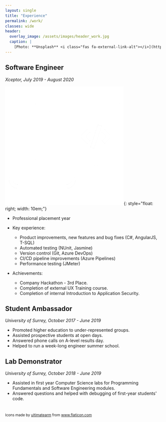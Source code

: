 ```yaml
---
layout: single
title: "Experience"
permalink: /work/
classes: wide
header:
  overlay_image: /assets/images/header_work.jpg
  caption: |
    [Photo: **Unsplash** <i class="fas fa-external-link-alt"></i>](https://unsplash.com/photos/Oja2ty_9ZLM)
---
```


## Software Engineer

_Xceptor, July 2019 - August 2020_

![image](/assets/images/computer.png){: style="float: right; width: 10em;"}

- Professional placement year

- Key experience:

  - Product improvements, new features and bug fixes (C#, AngularJS, T-SQL)
  - Automated testing (NUnit, Jasmine)
  - Version control (Git, Azure DevOps)
  - CI/CD pipeline improvements (Azure Pipelines)
  - Performance testing (JMeter)

- Achievements:
  - Company Hackathon - 3rd Place.
  - Completion of external UX Training course.
  - Completion of internal Introduction to Application Security.

## Student Ambassador

_University of Surrey, October 2017 - June 2019_

- Promoted higher education to under-represented groups.
- Assisted prospective students at open days.
- Answered phone calls on A-level results day.
- Helped to run a week-long engineer summer school.

## Lab Demonstrator

_University of Surrey, October 2018 - June 2019_

- Assisted in first year Computer Science labs for Programming Fundamentals and
  Software Engineering modules.
- Answered questions and helped with debugging of first-year students' code.

<br />
<sub>
    Icons made by <a href="https://www.flaticon.com/free-icon/computer_2811152?related_item_id=2811152&term=software" title="ultimatearm">ultimatearm</a> from <a href="https://www.flaticon.com/" title="Flaticon">www.flaticon.com</a>
</sub>
